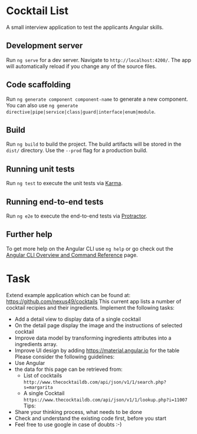 # Cocktail List

A small interview application to test the applicants Angular skills.

## Development server

Run `ng serve` for a dev server. Navigate to `http://localhost:4200/`. The app will automatically reload if you change any of the source files.

## Code scaffolding

Run `ng generate component component-name` to generate a new component. You can also use `ng generate directive|pipe|service|class|guard|interface|enum|module`.

## Build

Run `ng build` to build the project. The build artifacts will be stored in the `dist/` directory. Use the `--prod` flag for a production build.

## Running unit tests

Run `ng test` to execute the unit tests via [Karma](https://karma-runner.github.io).

## Running end-to-end tests

Run `ng e2e` to execute the end-to-end tests via [Protractor](http://www.protractortest.org/).

## Further help

To get more help on the Angular CLI use `ng help` or go check out the [Angular CLI Overview and Command Reference](https://angular.io/cli) page.

# Task
Extend example application which can be found at: https://github.com/nexus49/cocktails
This current app lists a number of cocktail recipies and their ingredients.
Implement the following tasks:
- Add a detail view to display data of a single cocktail
- On the detail page display the image and the instructions of selected cocktail
- Improve data model by transforming ingredients attributes into a ingredients array.
- Improve UI design by adding https://material.angular.io for the table
Please consider the following guidelines:
- Use Angular
- the data for this page can be retrieved from: 
  - List of cocktails `http://www.thecocktaildb.com/api/json/v1/1/search.php?s=margarita`
  - A single Cocktail `https://www.thecocktaildb.com/api/json/v1/1/lookup.php?i=11007`
Tips:
- Share your thinking process, what needs to be done
- Check and understand the existing code first, before you start
- Feel free to use google in case of doubts :-)
